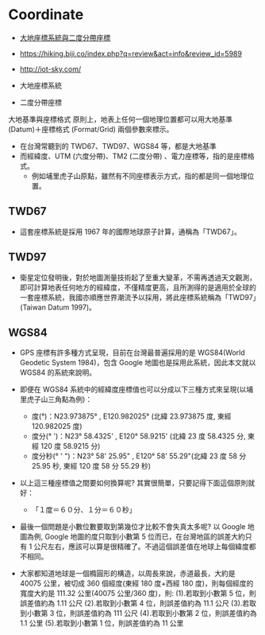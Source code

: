 # Coordinate

- [大地座標系統與二度分帶座標](https://www.sunriver.com.tw/grid_tm2.htm)
- https://hiking.biji.co/index.php?q=review&act=info&review_id=5989
- http://iot-sky.com/

- 大地座標系統
- 二度分帶座標

大地基準與座標格式
原則上，地表上任何一個地理位置都可以用大地基準 (Datum)＋座標格式 (Format/Grid) 兩個參數來標示。

- 在台灣常聽到的 TWD67、TWD97、WGS84 等，都是大地基準
- 而經緯度、UTM (六度分帶)、TM2 (二度分帶) 、電力座標等，指的是座標格式。
  - 例如埔里虎子山原點，雖然有不同座標表示方式，指的都是同一個地理位置。

## TWD67

- 這套座標系統是採用 1967 年的國際地球原子計算，通稱為「TWD67」。

## TWD97

- 衛星定位發明後，對於地圖測量技術起了至重大變革，不需再透過天文觀測，即可計算地表任何地方的經緯度，不僅精度更高，且所測得的是適用於全球的一套座標系統，我國亦順應世界潮流予以採用，將此座標系統稱為「TWD97」(Taiwan Datum 1997)。

## WGS84

- GPS 座標有許多種方式呈現，目前在台灣最普遍採用的是 WGS84(World Geodetic System 1984)，包含 Google 地圖也是採用此系統，因此本文就以 WGS84 的系統來說明。
- 即便在 WGS84 系統中的經緯度座標值也可以分成以下三種方式來呈現(以埔里虎子山三角點為例)：

  - 度(°)：N23.973875° , E120.982025° (北緯 23.973875 度, 東經 120.982025 度)
  - 度分(° ')：N23° 58.4325' , E120° 58.9215' (北緯 23 度 58.4325 分, 東經 120 度 58.9215 分)
  - 度分秒(° ' ")：N23° 58' 25.95" , E120° 58' 55.29"(北緯 23 度 58 分 25.95 秒, 東經 120 度 58 分 55.29 秒)

- 以上這三種座標值之間要如何換算呢? 其實很簡單，只要記得下面這個原則就好：

  - 「１度＝６０分、１分＝６０秒」

- 最後一個問題是小數位數要取到第幾位才比較不會失真太多呢? 以 Google 地圖為例, Google 地圖的度只取到小數第 5 位而已，在台灣地區的誤差大約只有 1 公尺左右，應該可以算是很精確了。不過這個誤差值在地球上每個緯度都不相同。
- 大家都知道地球是一個橢圓形的構造，以周長來說，赤道最長，大約是 40075 公里，被切成 360 個經度(東經 180 度+西經 180 度)，則每個經度的寬度大約是 111.32 公里(40075 公里/360 度)，則:
  (1).若取到小數第 5 位，則誤差值約為 1.11 公尺
  (2).若取到小數第 4 位，則誤差值約為 11.1 公尺
  (3).若取到小數第 3 位，則誤差值約為 111 公尺
  (4).若取到小數第 2 位，則誤差值約為 1.1 公里
  (5).若取到小數第 1 位，則誤差值約為 11 公里
